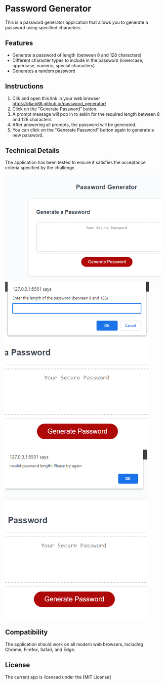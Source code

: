# Password Generator

This is a password generator application that allows you to generate a password using specified characters.

## Features

- Generate a password of length (between 8 and 128 characters)
- Different character types to include in the password (lowercase, uppercase, numeric, special characters)
- Generates a random password

## Instructions

1. Clik and open this link in your web browser https://djam88.github.io/password_generator/
2. Click on the "Generate Password" button.
3. A prompt message will pop in to askin for the required length between 8 and 128 characters.
4. After answering all prompts, the password will be generated.
5. You can click on the "Generate Password" button again to generate a new password.

## Technical Details

The application has been tested to ensure it satisfies the acceptance criteria specified by the challenge.

![Password Generator Screenshot 1](./images/Screenshot%202023-07-25%20233415.png)
![Password Generator Screenshot 1](./images/Screenshot%202023-07-25%20233445.png)
![Password Generator Screenshot 1](./images/Screenshot%202023-07-25%20233539.png)

## Compatibility

The application should work on all modern web browsers, including Chrome, Firefox, Safari, and Edge.

## License

The current app is licensed under the [MIT License]
